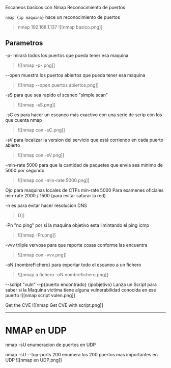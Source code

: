 Escaneos basicos con Nmap
Reconocimiento de puertos

`nmap {ip maquina}` hace un reconocimiento de puertos
> nmap 192.168.1.137
> ![[nmap basico.png]]

## Parametros
-p- mirará todos los puertos que pueda tener  esa maquina 
> ![[nmap -p-.png]]

--open muestra los puertos abiertos que pueda tener esa maquina
> ![[nmap --open puertos abiertos.png]]

-sS para que sea rapido el scaneo "simple scan"
>![[nmap -sS.png]]

-sC es para hacer un escaneo más exactivo con una serie de scrip con los que cuenta nmap
>![[nmap con -sC.png]]

-sV para localizar la version del servicio que está corriendo en cada puerto abierto
>![[nmap con -sV.png]]

-min-rate 5000 para que la cantidad de paquetes que envia sea minimo de 5000 por segundo
>![[nmap con -min-rate 5000.png]]


Ojo para maquinas locales de CTFs min-rate 5000
Para examenes oficiales min-rate 2000 / 1500  (para evitar saturar la red)


-n es para evitar hacer resolucion DNS
> D]]

-Pn "no ping" por si la maquina objetivo esta limintando el ping icmp
>![[nmap -Pn.png]]

-vvv trilple vervose para que reporte cosas conforme las encuentra
> ![[nmap con -vvv.png]]

-oN {nombreFichero} para exportar todo el escaneo a un fichero
> ![[nmap a fichero -oN nombrefichero.png]]


--script "vuln" --p{puerto encontrado} {ipobjetivo}
Lanza un Script para saber si la Maquina victima tiene alguna vulnerabilidad conocida en ese puerto
![[nmap script vulen.png]]

Get the CVE
![[nmap Get CVE with script.png]]



----
# NMAP en UDP

nmap -sU enumeracion de puertos en UDP

nmap -sU --top-ports 200 enumera los 200 puertos mas importantes en UDP
![[nmap en UDP.png]]